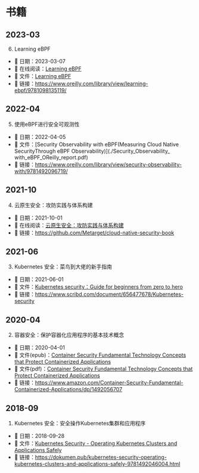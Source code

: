 # 书籍

## 2023-03

6. Learning eBPF
- 📅 日期：2023-03-07
- 📑 在线阅读：[Learning eBPF](https://cilium.isovalent.com/hubfs/Learning-eBPF%20-%20Full%20book.pdf)
- 📑 文件：[Learning eBPF](./Learning-eBPF%20-%20Full%20book.pdf)
- 🔗 链接：<https://www.oreilly.com/library/view/learning-ebpf/9781098135119/>

## 2022-04

5. 使用eBPF进行安全可观测性
- 📅 日期：2022-04-05
- 📑 文件：[Security Observability with eBPF(Measuring Cloud Native SecurityThrough eBPF Observability)](./Security_Observability_ with_eBPF_OReilly_report.pdf)
- 🔗 链接：<https://www.oreilly.com/library/view/security-observability-with/9781492096719/>

## 2021-10

4. 云原生安全：攻防实践与体系构建

- 📅 日期：2021-10-01
- 📑 在线阅读：[云原生安全：攻防实践与体系构建](https://yd.qq.com/web/reader/31c32c40727786b731c5111)
- 🔗 链接：<https://github.com/Metarget/cloud-native-security-book>

## 2021-06

3. Kubernetes 安全：菜鸟到大佬的新手指南

- 📅 日期：2021-06-01
- 📑 文件：[Kubernetes security：Guide for beginners from zero to hero](./Kubernetes%20security：Guide%20for%20beginners%20from%20zero%20to%20hero.pdf)
- 🔗 链接：<https://www.scribd.com/document/656477678/Kubernetes-security>

## 2020-04

2. 容器安全：保护容器化应用程序的基本技术概念

- 📅 日期：2020-04-01
- 📑 文件(epub)：[Container Security Fundamental Technology Concepts that Protect Containerized Applications](./Container%20Security%20Fundamental%20Technology%20Concepts%20that%20Protect%20Containerized%20Applications%20(Liz%20Rice).epub)
- 📑 文件(pdf)：[Container Security Fundamental Technology Concepts that Protect Containerized Applications](./container-security-fundamental-technology-concepts-that-protect-containerized-applications.pdf)
- 🔗 链接：<https://www.amazon.com/Container-Security-Fundamental-Containerized-Applications/dp/1492056707>

## 2018-09

1. Kubernetes 安全：安全操作Kubernetes集群和应用程序

- 📅 日期：2018-09-28
- 📑 文件：[Kubernetes Security - Operating Kubernetes Clusters and Applications Safely](./Kubernetes%20Security%20-%20Operating%20Kubernetes%20Clusters%20and%20Applications%20Safely.pdf)
- 🔗 链接：<https://dokumen.pub/kubernetes-security-operating-kubernetes-clusters-and-applications-safely-9781492046004.html>

